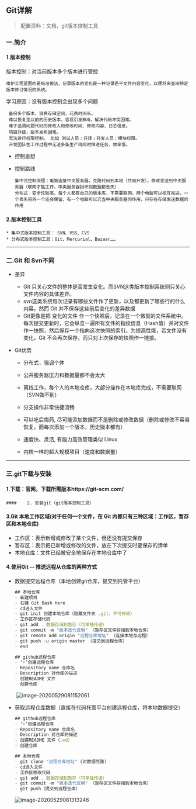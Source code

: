 ## Git详解

>配置资料：文档，git版本控制工具

### 一.简介

#### 1.版本控制

版本控制：对当前版本多个版本进行管控

```
维护工程蓝图的是标准做法，记录版本的变化是一种记录若干文件内容变化，以便将来查阅特定版本修订情况的系统。
```

学习原因：没有版本控制会出现多个问题

```
 备份多个版本，浪费存储空间，花费时间长。
 难以恢复至以前的历史版本，容易引发BUG，解决代码冲突困难。
 难于追溯问题代码的修改人和修改时间、修改内容、日志信息。
 项目升级，版本发布困难。
 无法进行权限控制。 比如 测试人员：只读；开发人员：模块权限。
 开发团队在工作过程中无法多条生产线同时推进任务，效率慢。
```

* 控制思想

* 控制路线

  ```
  集中式控制流程：电脑连接中央服务器，克隆代码到本地（共同开发），修改发送到中央服务器（联网才能工作，中央服务器损坏则数据都丢失）
  分布式：安全性较高，每个人都有自己的版本库，不需要联网，两个电脑可以相互推送，一个丢失另外一个还会保留，有一个电脑可以充当中央服务器的作用，只存在存储发送数据的作用
  ```

#### 2.版本控制工具

	* 集中式版本控制工具： SVN、VSS、CVS
	* 分布式版本控制工具：Git、Mercurial、Bazaar……



----



### 二.Git 和 Svn不同

* 差异
  
  * Git 只关心文件的整体是否发生变化。而SVN这类版本控制系统则只关心文件内容的具体差异。
  * svn这类系统每次记录有哪些文件作了更新，以及都更新了哪些行的什么内容。然而 Git 并不保存这些前后变化的差异数据
  * Git更像是把 变化的文件 作一个快照后，记录在一个微型的文件系统中。每次提交更新时，它会纵览一遍所有文件的指纹信息（Hash值）并对文件作一快照，然后保存一个指向这次快照的索引。为提高性能，若文件没有变化，Git 不会再次保存，而只对上次保存的快照作一链接。
  
* Git优势

  * 分布式，强调个体

  * 公共服务器压力和数据量都不会太大

  * 离线工作，每个人的本地仓库，大部分操作在本地库完成，不需要联网（SVN做不到）

  *  分支操作非常快捷流畅

  *  可以吃后悔药, 尽可能添加数据而不是删除或修改数据（删除或修改不容易恢复，而每次添加一个版本，历史版本都有）

  * 速度快、灵活, 有能力高效管理类似 Linux

  * 内核一样的超大规模项目（速度和数据量）

    

----

### 三.git下载与安装

#### 	1.下载：官网，下载所需版本https://git-scm.com/

	#### 	2. 安装git（git版本控制工具）

#### 	3.Git 本地工作区域(对于任何一个文件，在 Git 内都只有三种区域：工作区，暂存区和本地仓库)

* 工作区：表示新增或修改了某个文件，但还没有提交保存
* 暂存区：表示把已新增或修改的文件，放在下次提交时要保存的清单
* 本地仓库：文件已经被安全地保存在本地仓库中了

#### 4.使用Git -- 推送远程从仓库的两种方式

* 数据提交远程仓库（本地创建git仓库，提交到托管平台）

  ```js
  ## 本地仓库
  - 新建项目
  - 右键 Git Bash Here
  - cd进入文件
  - git init 创建本地仓库（隐藏文件夹 .git，不可修改）
  - 工作区存储代码
  - git add . 数据存储到暂存（可单独传递）
  - git commit -m "版本迭代说明" （暂存区文件存储到本地仓库）
  - git remote add origin "远程仓库地址" （连接本地与远程）
  - git push -u origin master （提交到远程仓库）
  - end
  
  ## github远程仓库
  - ‘+’创建远程仓库
  - Repository name 仓库名
  - Description 对仓库的描述
  - 创建README 文件
  - 创建仓库
  ```

  ​	![image-20200529081152061](C:\Users\86183\AppData\Roaming\Typora\typora-user-images\image-20200529081152061.png)

* 获取远程仓库数据（直接在代码托管平台创建远程仓库，将本地数据提交）

  ```js
  ## github远程仓库
  - ‘+’创建远程仓库
  - Repository name 仓库名
  - Description 对仓库的描述
  - 创建README 文件（.md）
  - 创建仓库
  
  ## 本地仓库
  - git clone "远程仓库地址" (对数据克隆)
  - cd进入文件
  - 工作区修改代码
  - git add . 数据存储到暂存（可单独传递）
  - git commit -m "版本迭代说明" （暂存区文件存储到本地仓库）
  - git push（提交到远程仓库）
  ```

  ![image-20200529081313246](C:\Users\86183\AppData\Roaming\Typora\typora-user-images\image-20200529081313246.png)

